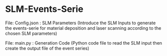 # SLM-Events-Serie
File: Config.json
: SLM Parameters
(Introduce the SLM Inputs to generate the events-serie for material deposition and laser scanning according to the chosen SLM parameters)

File: main.py
: Generation Code
(Python code file to read the SLM input then create the output file of the event series)
